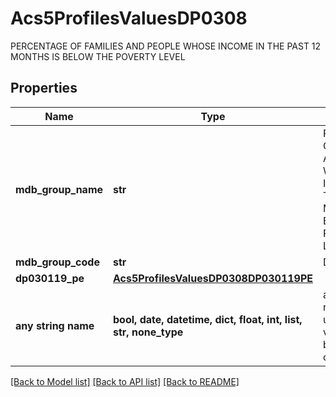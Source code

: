 # Acs5ProfilesValuesDP0308

PERCENTAGE OF FAMILIES AND PEOPLE WHOSE INCOME IN THE PAST 12 MONTHS IS BELOW THE POVERTY LEVEL

## Properties
Name | Type | Description | Notes
------------ | ------------- | ------------- | -------------
**mdb_group_name** | **str** | PERCENTAGE OF FAMILIES AND PEOPLE WHOSE INCOME IN THE PAST 12 MONTHS IS BELOW THE POVERTY LEVEL | 
**mdb_group_code** | **str** | DP0308 | 
**dp030119_pe** | [**Acs5ProfilesValuesDP0308DP030119PE**](Acs5ProfilesValuesDP0308DP030119PE.md) |  | 
**any string name** | **bool, date, datetime, dict, float, int, list, str, none_type** | any string name can be used but the value must be the correct type | [optional]

[[Back to Model list]](../README.md#documentation-for-models) [[Back to API list]](../README.md#documentation-for-api-endpoints) [[Back to README]](../README.md)


